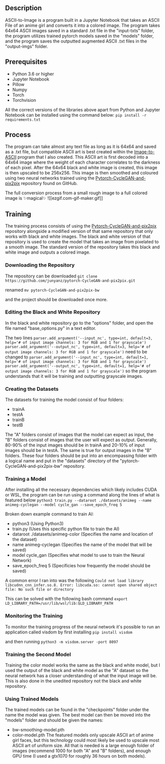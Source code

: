 ## Description
ASCII-to-Image is a program built in a Jupyter Notebook that takes an ASCII File of an anime girl and converts it into a colored image. The program takes 64x64 ASCII images saved in a standard .txt file in the "input-txts" folder, the program utilizes trained pytorch models saved in the "models" folder, and the program saves the outputted augmented ASCII .txt files in the "output-imgs" folder.
## Prerequisites
- Python 3.6 or higher
- Jupyter Notebook
- Pillow
- Numpy
- Torch
- Torchvision

All the correct versions of the libraries above apart from Python and Jupyter Notebook can be installed using the command below:
`pip install -r requirements.txt`
## Process
The program can take almost any text file as long as it is 64x64 and saved as a .txt file, but compatible ASCII art is best created within the [Image-to-ASCII](https://github.com/junyanz/pytorch-CycleGAN-and-pix2pix) program that I also created. This ASCII art is first decoded into a 64x64 image where the weight of each character correlates to the darkness of each pixel. After the 64x64 black and white image is created, this image is then upscaled to be 256x256. This image is then smoothed and coloured using two neural networks trained using the [Pytorch-CycleGAN-and-pix2pix](https://github.com/junyanz/pytorch-CycleGAN-and-pix2pix) repository found on GitHub.

The full conversion process from a small rough image to a full colored image is ✨magical✨
![[ezgif.com-gif-maker.gif]]
## Training
The training process consists of using the [Pytorch-CycleGAN-and-pix2pix](https://github.com/junyanz/pytorch-CycleGAN-and-pix2pix) repository alongside a modified version of that same repository that only works with black and white images. The black and white version of that repository is used to create the model that takes an image from pixelated to a smooth image. The standard version of the repository takes this black and white image and outputs a colored image. 
### Downloading the Repository
The repository can be downloaded
`git clone https://github.com/junyanz/pytorch-CycleGAN-and-pix2pix.git`

renamed 
`mv pytorch-CycleGAN-and-pix2pix-bw`

and the project should be downloaded once more.
### Editing the Black and White Repository
In the black and white repository go to the "options" folder, and open the file named "base_options.py" in a text editor. 

The two lines
`parser.add_argument('--input_nc', type=int, default=3, help='# of input image channels: 3 for RGB and 1 for grayscale')`
`parser.add_argument('--output_nc', type=int, default=3, help='# of output image channels: 3 for RGB and 1 for grayscale')`
need to be changed to
`parser.add_argument('--input_nc', type=int, default=1, help='# of input image channels: 3 for RGB and 1 for grayscale')`
`parser.add_argument('--output_nc', type=int, default=1, help='# of output image channels: 3 for RGB and 1 for grayscale')`
so the program understands that it will be training and outputting grayscale images. 
### Creating the Datasets
The datasets for training the model consist of four folders:
- trainA
- testA
- trainB
- testB

The "A" folders consist of images that the model can expect as input, the "B" folders consist of images that the user will expect as output. Generally, 80-90% of the input images should be in trainA and 20-10% of input images should be in testA. The same is true for output images in the "B" folders. These four folders should be put into an encompassing folder with a logical name and put in the "datasets" directory of the "pytorch-CycleGAN-and-pix2pix-bw" repository. 
### Training a Model
After installing all the necessary dependencies which likely includes CUDA or WSL, the program can be run using a command along the lines of what is featured below
`python3 train.py --dataroot ./datasets/animeg --name animeg-cyclegan --model cycle_gan --save_epoch_freq 5`

Broken down example command to train AI:
- python3 (Using Python3)
- train.py (Uses this specific python file to train the AI)
- dataroot ./datasets/animeg-color (Specifies the name and location of the dataset)
- name animeg-cyclegan (Specifies the name of the model that will be saved)
- model cycle_gan (Specifies what model to use to train the Neural Network)
- save_epoch_freq 5 (Specificies how frequently the model should be saved)

A common error I ran into was the following
`Could not load library libcudnn_cnn_infer.so.8. Error: libcuda.so: cannot open shared object file: No such file or directory`

This can be solved with the following bash command
`export LD_LIBRARY_PATH=/usr/lib/wsl/lib:$LD_LIBRARY_PATH`
### Monitoring the Training
To monitor the training progress of the neural network it's possible to run an application called visdom by first installing
`pip install visdom`

and then running
`python3 -m visdom.server -port 8097`
### Training the Second Model
Training the color model works the same as the black and white model, but I used the output of the black and white model as the "A" dataset so the neural network has a closer understanding of what the input image will be. This is also done in the unedited repository not the black and white repository. 
### Using Trained Models
The trained models can be found in the "checkpoints" folder under the name the model was given. The best model can then be moved into the "models" folder and should be given the names:
- bw-smoothing-model.pth
- color-model.pth
The featured models only upscale ASCII art of anime girl faces, but this technology could most likely be used to upscale most ASCII art of uniform size. All that is needed is a large enough folder of images (recommend 1000 for both "A" and "B" folders), and enough GPU time (I used a gtx1070 for roughly 36 hours on both models).


